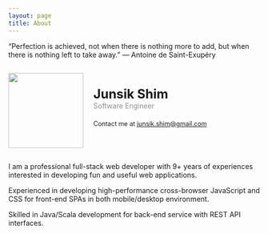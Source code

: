 ```yaml
---
layout: page
title: About
---
```


<p class="message">
  “Perfection is achieved, not when there is nothing more to add, but when there is nothing left to take away.” ― Antoine de Saint-Exupéry
</p>

<p style="float: left"><img src="https://avatars1.githubusercontent.com/u/5582609?v=3&s=460" width="150" /></p>
<p style="float: left; margin-left: 20px;">
    <span style="display: block; font-weight: bold; font-size: 1.8em; margin-top: 27px">Junsik Shim</span>
    <span style="display: block; color: #8e8e8e">Software Engineer</span>
    <span style="font-size: 0.9em; display: block; margin-top: 20px">Contact me at <a href="mailto:junsik.shim@gmail.com">junsik.shim@gmail.com</a></span>
</p>

<div style="clear: both"></div>

I am a professional full-stack web developer with 9+ years of experiences interested in developing fun and useful web applications.

Experienced in developing high-performance cross-browser JavaScript and CSS for front-end SPAs in both mobile/desktop environment.

Skilled in Java/Scala development for back-end service with REST API interfaces.

